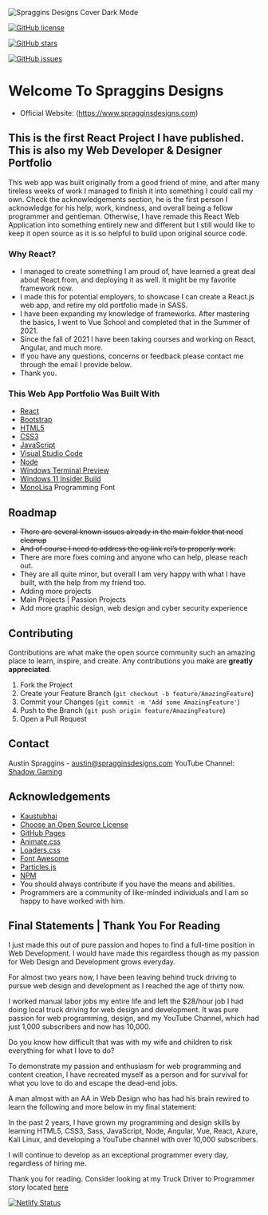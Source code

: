 <!-- PROJECT LOGO -->

![Spraggins Designs Cover Dark Mode](https://github.com/spragginsdesigns/reactportfolio/blob/d47cfba4d7e7e6ac17ddc1cbd3bb7ab0d3be18f5/other/Spraggins%20Designs%20Cover%20Dark%20Mode.jpg)

[![GitHub license](https://img.shields.io/github/license/spragginsdesigns/reactportfolio?style=for-the-badge)](https://github.com/spragginsdesigns/reactportfolio/blob/Spraggins-Designs/LICENSE)

[![GitHub stars](https://img.shields.io/github/stars/spragginsdesigns/reactportfolio?style=for-the-badge)](https://github.com/spragginsdesigns/reactportfolio/stargazers)

[![GitHub issues](https://img.shields.io/github/issues/spragginsdesigns/reactportfolio?style=for-the-badge)](https://github.com/spragginsdesigns/reactportfolio/issues)


# Welcome To Spraggins Designs

* Official Website: (https://www.spragginsdesigns.com)

## This is the first React Project I have published. This is also my Web Developer & Designer Portfolio

<!-- Overview Of Project -->

This web app was built originally from a good friend of mine, and after many tireless weeks of work I managed to finish it into something I could call my own.
Check the acknowledgements section, he is the first person I acknowledge for his help, work, kindness, and overall being a fellow programmer and gentleman. Otherwise, I have remade this React Web Application into something entirely new and different but I still would like to keep it open source as it is so helpful to build upon original source code.

### Why React?

* I managed to create something I am proud of, have learned a great deal about React from, and deploying it as well. It might be my favorite framework now.
* I made this for potential employers, to showcase I can create a React.js web app, and retire my old portfolio made in SASS.
* I have been expanding my knowledge of frameworks. After mastering the basics, I went to Vue School and completed that in the Summer of 2021.
* Since the fall of 2021 I have been taking courses and working on React, Angular, and much more.
* If you have any questions, concerns or feedback please contact me through the email I provide below.
* Thank you.

### This Web App Portfolio Was Built With

* [React](https://reactjs.org)
* [Bootstrap](https://getbootstrap.com)
* [HTML5](https://www.w3schools.com/html/)
* [CSS3](https://www.w3schools.com/css/default.asp)
* [JavaScript](https://www.javascript.com/)
* [Visual Studio Code](https://code.visualstudio.com/)
* [Node](https://nodejs.org/en/)
* [Windows Terminal Preview](https://devblogs.microsoft.com/commandline/windows-terminal-preview-1-9-release/)
* [Windows 11 Insider Build](https://insider.windows.com/en-us/)
* [MonoLisa](https://www.monolisa.dev/) Programming Font

<!-- ROADMAP -->

## Roadmap

* ~~There are several known issues already in the main folder that need cleanup~~
* ~~And of course I need to address the og link rel’s to properly work.~~
* There are more fixes coming and anyone who can help, please reach out.
* They are all quite minor, but overall I am very happy with what I have built, with the help from my friend too.
* Adding more projects
* Main Projects | Passion Projects
* Add more graphic design, web design and cyber security experience

<!-- CONTRIBUTING -->

## Contributing

Contributions are what make the open source community such an amazing place to learn, inspire, and create.
Any contributions you make are **greatly appreciated**.

1. Fork the Project
2. Create your Feature Branch (`git checkout -b feature/AmazingFeature`)
3. Commit your Changes (`git commit -m 'Add some AmazingFeature'`)
4. Push to the Branch (`git push origin feature/AmazingFeature`)
5. Open a Pull Request

<!-- CONTACT -->

## Contact

Austin Spraggins - <austin@spragginsdesigns.com>
YouTube Channel: [Shadow Gaming](https://www.youtube.com/c/shadowgaming99)

<!-- ACKNOWLEDGEMENTS -->

## Acknowledgements

* [Kaustubhai](https://github.com/kaustubhai)
* [Choose an Open Source License](https://choosealicense.com)
* [GitHub Pages](https://pages.github.com)
* [Animate.css](https://daneden.github.io/animate.css)
* [Loaders.css](https://connoratherton.com/loaders)
* [Font Awesome](https://fontawesome.com)
* [Particles.js](https://vincentgarreau.com/particles.js/)
* [NPM](https://www.npmjs.com/)
* You should always contribute if you have the means and abilities.
* Programmers are a community of like-minded individuals and I am so happy to have worked with him.

## Final Statements | Thank You For Reading

I just made this out of pure passion and hopes to find a full-time position in Web Development. I would have made this regardless though as my passion for Web Design and Development grows everyday.

For almost two years now, I have been leaving behind truck driving to pursue web design and development as I reached the age of thirty now.

I worked manual labor jobs my entire life and left the $28/hour job I had doing local truck driving for web design and development. It was pure passion for web programming, design, and my YouTube Channel, which had just 1,000 subscribers and now has 10,000.

Do you know how difficult that was with my wife and children to risk everything for what I love to do?

To demonstrate my passion and enthusiasm for web programming and content creation, I have recreated myself as a person and for survival for what you love to do and escape the dead-end jobs.

A man almost with an AA in Web Design who has had his brain rewired to learn the following and more below in my final statement:

In the past 2 years, I have grown my programming and design skills by learning HTML5, CSS3, Sass, JavaScript, Node, Angular, Vue, React, Azure, Kali Linux, and developing a YouTube channel with over 10,000 subscribers.

I will continue to develop as an exceptional programmer every day, regardless of hiring me.

Thank you for reading. Consider looking at my Truck Driver to Programmer story located [here](https://docs.google.com/document/d/1ZriXNTPb4mPwGRMlWG1hCJHxSKQbqaLV4VlLmVupNkA/edit)

<!-- Netlify -->

[![Netlify Status](https://api.netlify.com/api/v1/badges/e084c775-042a-435b-9969-3d8dcdfe3282/deploy-status)](https://app.netlify.com/sites/spragginsdesigns/deploys)
